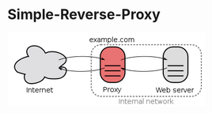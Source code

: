 # Simple-Reverse-Proxy

![Simple-Reverse-Proxy](https://github.com/MarcosVs98/sreverse-Proxy/blob/main/img/example.png)
